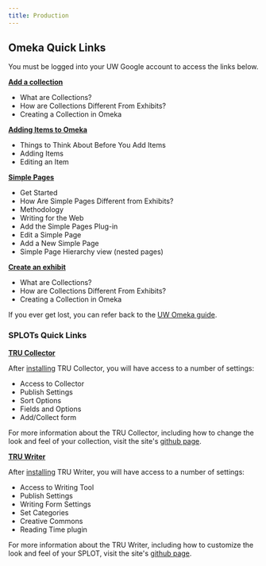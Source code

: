 ```yaml
---
title: Production
---
```


## Omeka Quick Links
You must be logged into your UW Google account to access the links below.

[**Add a collection**](https://docs.google.com/document/d/1qegWPloeWD01lAYo1YnUv4rOMh0H2v6QwwIM8j4SAkM/edit?usp=sharing)
- What are Collections?
- How are Collections Different From Exhibits?
- Creating a Collection in Omeka

[**Adding Items to Omeka**](https://docs.google.com/document/d/1sTMUZpkS8PHbgzPrz_BMprfheUKA6Kb0kS8E6ndeNpI/edit?usp=sharing)
- Things to Think About Before You Add Items
- Adding Items
- Editing an Item

[**Simple Pages**](https://docs.google.com/document/d/1EsgObosLNqeQ-6ofHotT7UurG5ZhJL_ZrxpaseLo8cU/edit?usp=sharing)
- Get Started
- How Are Simple Pages Different from Exhibits?
- Methodology
- Writing for the Web
- Add the Simple Pages Plug-in
- Edit a Simple Page
- Add a New Simple Page
- Simple Page Hierarchy view (nested pages)


[**Create an exhibit**](https://docs.google.com/document/d/1JX56w6bhwa-6AayBC-CN70y3e6EbUNJUkzgL9Twb44s/edit?usp=sharing)
- What are Collections?
- How are Collections Different From Exhibits?
- Creating a Collection in Omeka

If you ever get lost, you can refer back to the [UW Omeka guide](https://guides.lib.uw.edu/research/omeka). 
<br>

### SPLOTs Quick Links

[**TRU Collector**](https://splot.ca/splots/tru-collector/)

After [installing](https://kekuanoo.github.io/course-in-a-box/modules/introduction/_posts/2000-01-05-installation.md) TRU Collector, you will have access to a number of settings:
- Access to Collector
- Publish Settings
- Sort Options
- Fields and Options
- Add/Collect form

For more information about the TRU Collector, including how to change the look and feel of your collection, visit the site's [github page](https://github.com/cogdog/tru-collector).


[**TRU Writer**](https://splot.ca/splots/tru-writer/)

After [installing](https://kekuanoo.github.io/course-in-a-box/modules/introduction/_posts/2000-01-05-installation.md) TRU Writer, you will have access to a number of settings:
- Access to Writing Tool
- Publish Settings
- Writing Form Settings
- Set Categories
- Creative Commons
- Reading Time plugin

For more information about the TRU Writer, including how to customize the look and feel of your SPLOT, visit the site's [github page](https://github.com/cogdog/truwriter).
